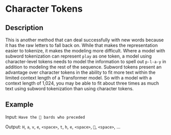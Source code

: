 # Character Tokens

## Description

This is another method that can deal successfully with new words because it has the raw letters to fall back on. While that makes the representation easier to tokenize, it makes the modeling more difficult. Where a model with subword tokenization can represent `play` as one token, a model using character-level tokens needs to model the information to spell out `p-l-a-y` in addition to modeling the rest of the sequence. Subword tokens present an advantage over character tokens in the ability to fit more text within the limited context length of a Transformer model. So with a model with a context length of 1,024, you may be able to fit about three times as much text using subword tokenization than using character tokens.

## Example

Input: `Have the 🎵 bards who preceded`

Output: `H`, `a`, `v`, `e`, `<space>`, `t`, `h`, `e`, `<space>`, `🎵`, `<space>`, ...

